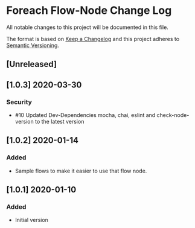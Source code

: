 # Foreach Flow-Node Change Log
All notable changes to this project will be documented in this file.

The format is based on [Keep a Changelog](http://keepachangelog.com/)
and this project adheres to [Semantic Versioning](http://semver.org/).

## [Unreleased]

## [1.0.3] 2020-03-30
### Security
- #10 Updated Dev-Dependencies mocha, chai, eslint and check-node-version to the latest version

## [1.0.2] 2020-01-14
### Added
- Sample flows to make it easier to use that flow node.

## [1.0.1] 2020-01-10
### Added
- Initial version
